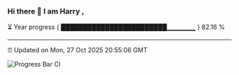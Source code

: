 ### Hi there 👋 I am Harry , 

⏳ Year progress { ████████████████████████▁▁▁▁▁▁ } 82.16 %

---

⏰ Updated on Mon, 27 Oct 2025 20:55:06 GMT

![Progress Bar CI](https://github.com/duykhang68/duykhang68/workflows/Progress%20Bar%20CI/badge.svg)
